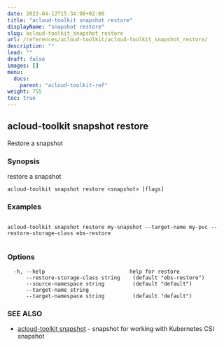```yaml
---
date: 2022-04-12T15:34:08+02:00
title: "acloud-toolkit snapshot restore"
displayName: "snapshot restore"
slug: acloud-toolkit_snapshot_restore
url: /references/acloud-toolkit/acloud-toolkit_snapshot_restore/
description: ""
lead: ""
draft: false
images: []
menu:
  docs:
    parent: "acloud-toolkit-ref"
weight: 755
toc: true
---
```

## acloud-toolkit snapshot restore

Restore a snapshot

### Synopsis

restore a snapshot

```
acloud-toolkit snapshot restore <snapshot> [flags]
```

### Examples

```

acloud-toolkit snapshot restore my-snapshot --target-name my-pvc --restore-storage-class ebs-restore
		
```

### Options

```
  -h, --help                           help for restore
      --restore-storage-class string    (default "ebs-restore")
      --source-namespace string         (default "default")
      --target-name string             
      --target-namespace string         (default "default")
```

### SEE ALSO

* [acloud-toolkit snapshot](/references/acloud-toolkit/acloud-toolkit_snapshot/)	 - snapshot for working with Kubernetes CSI snapshot

